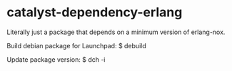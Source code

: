# catalyst-dependency-erlang
Literally just a package that depends on a minimum version of erlang-nox.

Build debian package for Launchpad:
 $ debuild

Update package version:
 $ dch -i
